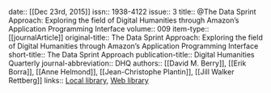 date:: [[Dec 23rd, 2015]]
issn:: 1938-4122
issue:: 3
title:: @The Data Sprint Approach: Exploring the field of Digital Humanities through Amazon’s Application Programming Interface
volume:: 009
item-type:: [[journalArticle]]
original-title:: The Data Sprint Approach: Exploring the field of Digital Humanities through Amazon’s Application Programming Interface
short-title:: The Data Sprint Approach
publication-title:: Digital Humanities Quarterly
journal-abbreviation:: DHQ
authors:: [[David M. Berry]], [[Erik Borra]], [[Anne Helmond]], [[Jean-Christophe Plantin]], [[Jill Walker Rettberg]]
links:: [Local library](zotero://select/groups/2386895/items/E22CZYAQ), [Web library](https://www.zotero.org/groups/2386895/items/E22CZYAQ)
